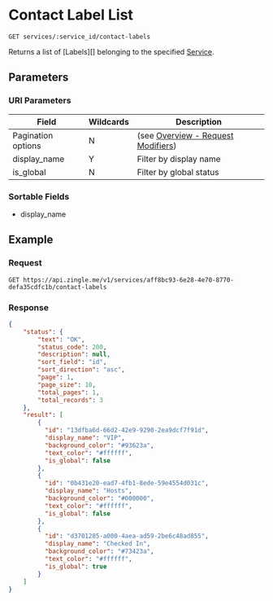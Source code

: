 # Contact Label List

    GET services/:service_id/contact-labels
    
Returns a list of [Labels][] belonging to the specified [Service].

## Parameters
### URI Parameters
Field | Wildcards | Description
--- | --- | ---
Pagination options | N | (see [Overview - Request Modifiers][])
display_name | Y | Filter by display name
is_global | N | Filter by global status

### Sortable Fields 
* display_name

## Example
### Request

    GET https://api.zingle.me/v1/services/aff8bc93-6e28-4e70-8770-defa35cdfc1b/contact-labels

### Response
``` json
{
    "status": {
        "text": "OK",
        "status_code": 200,
        "description": null,
        "sort_field": "id",
        "sort_direction": "asc",
        "page": 1,
        "page_size": 10,
        "total_pages": 1,
        "total_records": 3
    },
    "result": [
        {
          "id": "13dfba6d-66d2-42e9-9290-2ea9dcf7f91d",
          "display_name": "VIP",
          "background_color": "#93623a",
          "text_color": "#ffffff",
          "is_global": false
        },
        {
          "id": "0b431e20-ead7-4fb1-8ede-59e4554d031c",
          "display_name": "Hosts",
          "background_color": "#000000",
          "text_color": "#ffffff",
          "is_global": false
        },
        {
          "id": "d3701285-a000-4aea-ad59-2be6c48ad855",
          "display_name": "Checked In",
          "background_color": "#73423a",
          "text_color": "#ffffff",
          "is_global": true
        } 
    ]
}
```

[Overview - Request Modifiers]: /README.md#request-modifiers
[Label]: README.md
[Service]: /services/README.md
